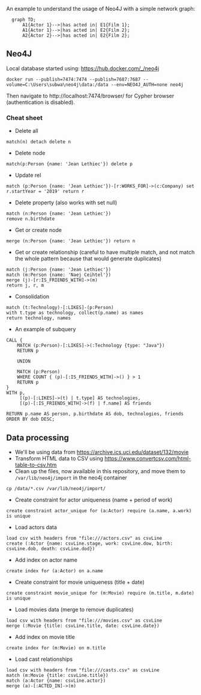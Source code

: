 An example to understand the usage of Neo4J with a simple network graph:

```mermaid
  graph TD;
      A1{Actor 1}-->|has acted in| E1{Film 1};
      A1{Actor 1}-->|has acted in| E2{Film 2};
      A2{Actor 2}-->|has acted in| E2{Film 2};
```

## Neo4J

Local database started using:
https://hub.docker.com/_/neo4j

```
docker run --publish=7474:7474 --publish=7687:7687 --volume=C:\Users\subwa\neo4j\data:/data --env=NEO4J_AUTH=none neo4j
```

Then navigate to http://localhost:7474/browser/ for Cypher browser (authentication is disabled).

### Cheat sheet
- Delete all
```
match(n) detach delete n
```
- Delete node
```
match(p:Person {name: 'Jean Lethiec'}) delete p
```
- Update rel
```
match (p:Person {name: 'Jean Lethiec'})-[r:WORKS_FOR]->(c:Company) set r.startYear = '2019' return r
```
- Delete property (also works with set null)
```
match (n:Person {name: 'Jean Lethiec'})
remove n.birthdate
```
- Get or create node
```
merge (n:Person {name: 'Jean Lethiec'}) return n
```
- Get or create relationship (careful to have multiple match, and not match the whole pattern because that would generate duplicates)
```
match (j:Person {name: 'Jean Lethiec'})
match (m:Person {name: 'Naej Ceihtel'})
merge (j)-[r:IS_FRIENDS_WITH]->(m)
return j, r, m
```
- Consolidation
```
match (t:Technology)-[:LIKES]-(p:Person)
with t.type as technology, collect(p.name) as names
return technology, names
```
- An example of subquery
```
CALL {
	MATCH (p:Person)-[:LIKES]->(:Technology {type: "Java"})
	RETURN p

	UNION

	MATCH (p:Person)
	WHERE COUNT { (p)-[:IS_FRIENDS_WITH]->() } > 1
	RETURN p
}
WITH p,
     [(p)-[:LIKES]->(t) | t.type] AS technologies,
     [(p)-[:IS_FRIENDS_WITH]->(f) | f.name] AS friends

RETURN p.name AS person, p.birthdate AS dob, technologies, friends
ORDER BY dob DESC;
```

## Data processing
- We'll be using data from https://archive.ics.uci.edu/dataset/132/movie 
- Transform HTML data to CSV using https://www.convertcsv.com/html-table-to-csv.htm 
- Clean up the files, now available in this repository, and move them to `/var/lib/neo4j/import` in the neo4j container
```
cp /data/*.csv /var/lib/neo4j/import/
```
- Create constraint for actor uniqueness (name + period of work)
```
create constraint actor_unique for (a:Actor) require (a.name, a.work) is unique
```
- Load actors data
```
load csv with headers from "file:///actors.csv" as csvLine
create (:Actor {name: csvLine.stage, work: csvLine.dow, birth: csvLine.dob, death: csvLine.dod})
```
- Add index on actor name
```
create index for (a:Actor) on a.name
```
- Create constraint for movie uniqueness (title + date)
```
create constraint movie_unique for (m:Movie) require (m.title, m.date) is unique
```
- Load movies data (merge to remove duplicates)
```
load csv with headers from "file:///movies.csv" as csvLine
merge (:Movie {title: csvLine.title, date: csvLine.date})
```
- Add index on movie title
```
create index for (m:Movie) on m.title
```
- Load cast relationships
```
load csv with headers from "file:///casts.csv" as csvLine
match (m:Movie {title: csvLine.title})
match (a:Actor {name: csvLine.actor})
merge (a)-[:ACTED_IN]->(m)
```
